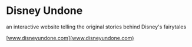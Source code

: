# Disney Undone
an interactive website telling the original stories behind Disney's fairytales

[www.disneyundone.com](www.disneyundone.com)

